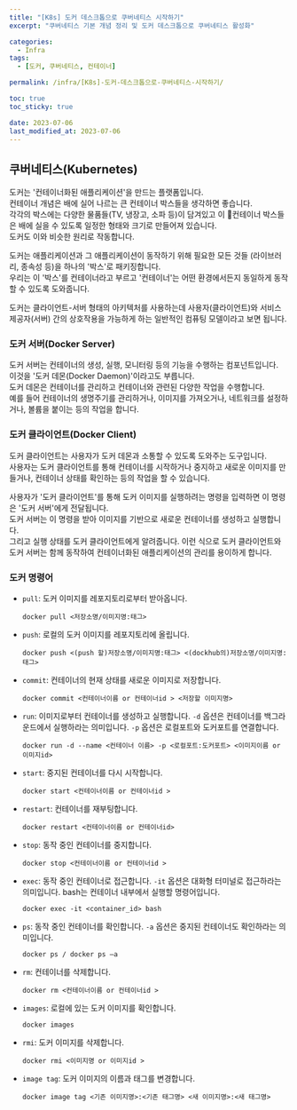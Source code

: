 ```yaml
---
title: "[K8s] 도커 데스크톱으로 쿠버네티스 시작하기"
excerpt: "쿠버네티스 기본 개념 정리 및 도커 데스크톱으로 쿠버네티스 활성화"

categories:
  - Infra
tags:
  - [도커, 쿠버네티스, 컨테이너]

permalink: /infra/[K8s]-도커-데스크톱으로-쿠버네티스-시작하기/

toc: true
toc_sticky: true

date: 2023-07-06
last_modified_at: 2023-07-06
---
```


## 쿠버네티스(Kubernetes)
 
도커는 '컨테이너화된 애플리케이션'을 만드는 플랫폼입니다.  
컨테이너 개념은 배에 실어 나르는 큰 컨테이너 박스들을 생각하면 좋습니다.  
각각의 박스에는 다양한 물품들(TV, 냉장고, 소파 등)이 담겨있고 이 컨테이너 박스들은 배에 실을 수 있도록 일정한 형태와 크기로 만들어져 있습니다.  
도커도 이와 비슷한 원리로 작동합니다.  

도커는 애플리케이션과 그 애플리케이션이 동작하기 위해 필요한 모든 것들 (라이브러리, 종속성 등)을 하나의 '박스'로 패키징합니다.  
우리는 이 '박스'를 컨테이너라고 부르고 '컨테이너'는 어떤 환경에서든지 동일하게 동작할 수 있도록 도와줍니다.  
  
도커는 클라이언트-서버 형태의 아키텍처를 사용하는데 사용자(클라이언트)와 서비스 제공자(서버) 간의 상호작용을 가능하게 하는 일반적인 컴퓨팅 모델이라고 보면 됩니다.


### 도커 서버(Docker Server)

도커 서버는 컨테이너의 생성, 실행, 모니터링 등의 기능을 수행하는 컴포넌트입니다.  
이것을 '도커 데몬(Docker Daemon)'이라고도 부릅니다.  
도커 데몬은 컨테이너를 관리하고 컨테이너와 관련된 다양한 작업을 수행합니다.  
예를 들어 컨테이너의 생명주기를 관리하거나, 이미지를 가져오거나, 네트워크를 설정하거나, 볼륨을 붙이는 등의 작업을 합니다.


### 도커 클라이언트(Docker Client)

도커 클라이언트는 사용자가 도커 데몬과 소통할 수 있도록 도와주는 도구입니다.  
사용자는 도커 클라이언트를 통해 컨테이너를 시작하거나 중지하고 새로운 이미지를 만들거나, 컨테이너 상태를 확인하는 등의 작업을 할 수 있습니다.
 
사용자가 '도커 클라이언트'를 통해 도커 이미지를 실행하려는 명령을 입력하면 이 명령은 '도커 서버'에게 전달됩니다.  
도커 서버는 이 명령을 받아 이미지를 기반으로 새로운 컨테이너를 생성하고 실행합니다.  
그리고 실행 상태를 도커 클라이언트에게 알려줍니다. 이런 식으로 도커 클라이언트와 도커 서버는 함께 동작하여 컨테이너화된 애플리케이션의 관리를 용이하게 합니다.  


### 도커 명령어

- `pull`: 도커 이미지를 레포지토리로부터 받아옵니다. 
    ```
    docker pull <저장소명/이미지명:태그>
    ```

- `push`: 로컬의 도커 이미지를 레포지토리에 올립니다.
    ```
    docker push <(push 할)저장소명/이미지명:태그> <(dockhub의)저장소명/이미지명:태그>
    ```

- `commit`: 컨테이너의 현재 상태를 새로운 이미지로 저장합니다.
    ```
    docker commit <컨테이너이름 or 컨테이너id > <저장할 이미지명>
    ```

- `run`: 이미지로부터 컨테이너를 생성하고 실행합니다. `-d` 옵션은 컨테이너를 백그라운드에서 실행하라는 의미입니다. `-p` 옵션은 로컬포트와 도커포트를 연결합니다.
    ```
    docker run -d --name <컨테이너 이름> -p <로컬포트:도커포트> <이미지이름 or 이미지id>
    ```

- `start`: 중지된 컨테이너를 다시 시작합니다.
    ```
    docker start <컨테이너이름 or 컨테이너id >
    ```

- `restart`: 컨테이너를 재부팅합니다.
    ```
    docker restart <컨테이너이름 or 컨테이너id>
    ```

- `stop`: 동작 중인 컨테이너를 중지합니다.
    ```
    docker stop <컨테이너이름 or 컨테이너id >
    ```

- `exec`: 동작 중인 컨테이너로 접근합니다. `-it` 옵션은 대화형 터미널로 접근하라는 의미입니다. bash는 컨테이너 내부에서 실행할 명령어입니다.
    ```
    docker exec -it <container_id> bash
    ```

- `ps`: 동작 중인 컨테이너를 확인합니다. `-a` 옵션은 중지된 컨테이너도 확인하라는 의미입니다.
    ```
    docker ps / docker ps –a
    ```

- `rm`: 컨테이너를 삭제합니다.
    ```
    docker rm <컨테이너이름 or 컨테이너id >
    ```

- `images`: 로컬에 있는 도커 이미지를 확인합니다.
    ```
    docker images
    ```

- `rmi`: 도커 이미지를 삭제합니다.
    ```
    docker rmi <이미지명 or 이미지id >
    ```

- `image tag`: 도커 이미지의 이름과 태그를 변경합니다.
    ```
    docker image tag <기존 이미지명>:<기존 태그명> <새 이미지명>:<새 태그명>
    ```



